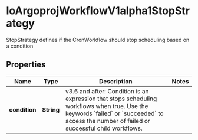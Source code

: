 

# IoArgoprojWorkflowV1alpha1StopStrategy

StopStrategy defines if the CronWorkflow should stop scheduling based on a condition

## Properties

Name | Type | Description | Notes
------------ | ------------- | ------------- | -------------
**condition** | **String** | v3.6 and after: Condition is an expression that stops scheduling workflows when true. Use the keywords &#x60;failed&#x60; or &#x60;succeeded&#x60; to access the number of failed or successful child workflows. | 



